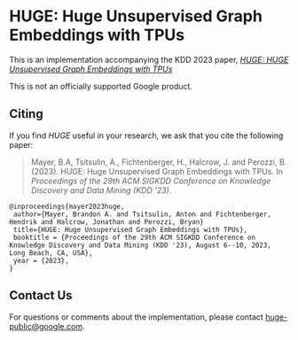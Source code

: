 HUGE: Huge Unsupervised Graph Embeddings with TPUs
===============================

This is an implementation accompanying the KDD 2023 paper, [_HUGE: HUGE Unsupervised Graph Embeddings with TPUs_](https://arxiv.org/abs/2307.14490)

This is not an officially supported Google product.

Citing
------

If you find _HUGE_ useful in your research, we ask that you cite the following paper:

> Mayer, B.A, Tsitsulin, A., Fichtenberger, H., Halcrow, J. and Perozzi, B. (2023).
> HUGE: Huge Unsupervised Graph Embeddings with TPUs.
> In _Proceedings of the 29th ACM SIGKDD Conference on Knowledge Discovery and Data Mining (KDD '23)_.

    @inproceedings{mayer2023huge,
     author={Mayer, Brandon A. and Tsitsulin, Anton and Fichtenberger, Hendrik and Halcrow, Jonathan and Perozzi, Bryan}
     title={HUGE: Huge Unsupervised Graph Embeddings with TPUs},
     booktitle = {Proceedings of the 29th ACM SIGKDD Conference on Knowledge Discovery and Data Mining (KDD '23), August 6--10, 2023, Long Beach, CA, USA},
     year = {2023},
    }

Contact Us
----------
For questions or comments about the implementation, please contact [huge-public@google.com](mailto:huge-public@google.com).